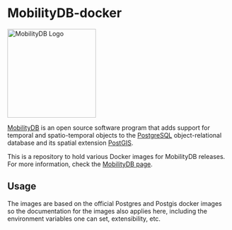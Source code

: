 MobilityDB-docker
==================================

<img src="https://raw.githubusercontent.com/ULB-CoDE-WIT/MobilityDB-BerlinMOD/master/doc/images/mobilitydb-logo.svg" width="200" alt="MobilityDB Logo" />

[MobilityDB](https://github.com/ULB-CoDE-WIT/MobilityDB) is an open source software program that adds support for temporal and spatio-temporal objects to the [PostgreSQL](https://www.postgresql.org/) object-relational database and its spatial extension [PostGIS](http://postgis.net/).

This is a repository to hold various Docker images for MobilityDB releases. For more information, check the [MobilityDB page](https://github.com/ULB-CoDE-WIT/MobilityDB).

Usage
-----------------

The images are based on the official Postgres and Postgis docker images so the documentation for the images also applies here, including the environment variables one can set, extensibility, etc.


